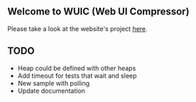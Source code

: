 ## Welcome to WUIC (Web UI Compressor) 

Please take a look at the website's project [here](http://gdrouet.github.io/wuic/).

## TODO

- Heap could be defined with other heaps
- Add timeout for tests that wait and sleep
- New sample with polling
- Update documentation